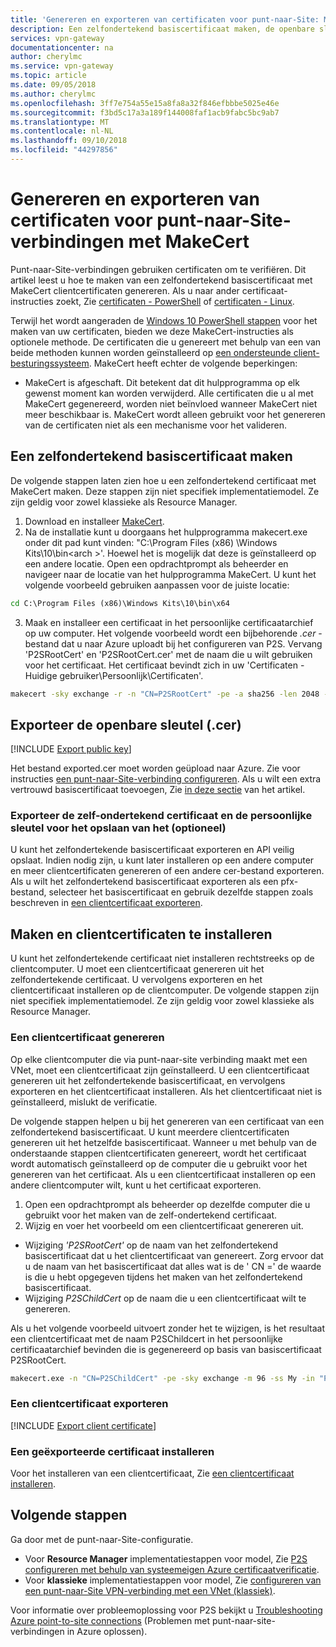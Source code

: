 ```yaml
---
title: 'Genereren en exporteren van certificaten voor punt-naar-Site: MakeCert: Azure | Microsoft Docs'
description: Een zelfondertekend basiscertificaat maken, de openbare sleutel exporteren en clientcertificaten genereren via MakeCert.
services: vpn-gateway
documentationcenter: na
author: cherylmc
ms.service: vpn-gateway
ms.topic: article
ms.date: 09/05/2018
ms.author: cherylmc
ms.openlocfilehash: 3ff7e754a55e15a8fa8a32f846efbbbe5025e46e
ms.sourcegitcommit: f3bd5c17a3a189f144008faf1acb9fabc5bc9ab7
ms.translationtype: MT
ms.contentlocale: nl-NL
ms.lasthandoff: 09/10/2018
ms.locfileid: "44297856"
---
```

# <a name="generate-and-export-certificates-for-point-to-site-connections-using-makecert"></a>Genereren en exporteren van certificaten voor punt-naar-Site-verbindingen met MakeCert

Punt-naar-Site-verbindingen gebruiken certificaten om te verifiëren. Dit artikel leest u hoe te maken van een zelfondertekend basiscertificaat met MakeCert clientcertificaten genereren. Als u naar ander certificaat-instructies zoekt, Zie [certificaten - PowerShell](vpn-gateway-certificates-point-to-site.md) of [certificaten - Linux](vpn-gateway-certificates-point-to-site-linux.md).

Terwijl het wordt aangeraden de [Windows 10 PowerShell stappen](vpn-gateway-certificates-point-to-site.md) voor het maken van uw certificaten, bieden we deze MakeCert-instructies als optionele methode. De certificaten die u genereert met behulp van een van beide methoden kunnen worden geïnstalleerd op [een ondersteunde client-besturingssysteem](vpn-gateway-howto-point-to-site-resource-manager-portal.md#faq). MakeCert heeft echter de volgende beperkingen:

* MakeCert is afgeschaft. Dit betekent dat dit hulpprogramma op elk gewenst moment kan worden verwijderd. Alle certificaten die u al met MakeCert gegenereerd, worden niet beïnvloed wanneer MakeCert niet meer beschikbaar is. MakeCert wordt alleen gebruikt voor het genereren van de certificaten niet als een mechanisme voor het valideren.

## <a name="rootcert"></a>Een zelfondertekend basiscertificaat maken

De volgende stappen laten zien hoe u een zelfondertekend certificaat met MakeCert maken. Deze stappen zijn niet specifiek implementatiemodel. Ze zijn geldig voor zowel klassieke als Resource Manager.

1. Download en installeer [MakeCert](https://msdn.microsoft.com/library/windows/desktop/aa386968(v=vs.85).aspx).
2. Na de installatie kunt u doorgaans het hulpprogramma makecert.exe onder dit pad kunt vinden: "C:\Program Files (x86) \Windows Kits\10\bin\<arch >'. Hoewel het is mogelijk dat deze is geïnstalleerd op een andere locatie. Open een opdrachtprompt als beheerder en navigeer naar de locatie van het hulpprogramma MakeCert. U kunt het volgende voorbeeld gebruiken aanpassen voor de juiste locatie:

  ```cmd
  cd C:\Program Files (x86)\Windows Kits\10\bin\x64
  ```
3. Maak en installeer een certificaat in het persoonlijke certificaatarchief op uw computer. Het volgende voorbeeld wordt een bijbehorende *.cer* -bestand dat u naar Azure uploadt bij het configureren van P2S. Vervang 'P2SRootCert' en 'P2SRootCert.cer' met de naam die u wilt gebruiken voor het certificaat. Het certificaat bevindt zich in uw 'Certificaten - Huidige gebruiker\Persoonlijk\Certificaten'.

  ```cmd
  makecert -sky exchange -r -n "CN=P2SRootCert" -pe -a sha256 -len 2048 -ss My
  ```

## <a name="cer"></a>Exporteer de openbare sleutel (.cer)

[!INCLUDE [Export public key](../../includes/vpn-gateway-certificates-export-public-key-include.md)]

Het bestand exported.cer moet worden geüpload naar Azure. Zie voor instructies [een punt-naar-Site-verbinding configureren](vpn-gateway-howto-point-to-site-resource-manager-portal.md#uploadfile). Als u wilt een extra vertrouwd basiscertificaat toevoegen, Zie [in deze sectie](vpn-gateway-howto-point-to-site-resource-manager-portal.md#add) van het artikel.

### <a name="export-the-self-signed-certificate-and-private-key-to-store-it-optional"></a>Exporteer de zelf-ondertekend certificaat en de persoonlijke sleutel voor het opslaan van het (optioneel)

U kunt het zelfondertekende basiscertificaat exporteren en API veilig opslaat. Indien nodig zijn, u kunt later installeren op een andere computer en meer clientcertificaten genereren of een andere cer-bestand exporteren. Als u wilt het zelfondertekend basiscertificaat exporteren als een pfx-bestand, selecteer het basiscertificaat en gebruik dezelfde stappen zoals beschreven in [een clientcertificaat exporteren](#clientexport).

## <a name="create-and-install-client-certificates"></a>Maken en clientcertificaten te installeren

U kunt het zelfondertekende certificaat niet installeren rechtstreeks op de clientcomputer. U moet een clientcertificaat genereren uit het zelfondertekende certificaat. U vervolgens exporteren en het clientcertificaat installeren op de clientcomputer. De volgende stappen zijn niet specifiek implementatiemodel. Ze zijn geldig voor zowel klassieke als Resource Manager.

### <a name="clientcert"></a>Een clientcertificaat genereren

Op elke clientcomputer die via punt-naar-site verbinding maakt met een VNet, moet een clientcertificaat zijn geïnstalleerd. U een clientcertificaat genereren uit het zelfondertekende basiscertificaat, en vervolgens exporteren en het clientcertificaat installeren. Als het clientcertificaat niet is geïnstalleerd, mislukt de verificatie. 

De volgende stappen helpen u bij het genereren van een certificaat van een zelfondertekend basiscertificaat. U kunt meerdere clientcertificaten genereren uit het hetzelfde basiscertificaat. Wanneer u met behulp van de onderstaande stappen clientcertificaten genereert, wordt het certificaat wordt automatisch geïnstalleerd op de computer die u gebruikt voor het genereren van het certificaat. Als u een clientcertificaat installeren op een andere clientcomputer wilt, kunt u het certificaat exporteren.
 
1. Open een opdrachtprompt als beheerder op dezelfde computer die u gebruikt voor het maken van de zelf-ondertekend certificaat.
2. Wijzig en voer het voorbeeld om een clientcertificaat genereren uit.
  * Wijziging *'P2SRootCert'* op de naam van het zelfondertekend basiscertificaat dat u het clientcertificaat van genereert. Zorg ervoor dat u de naam van het basiscertificaat dat alles wat is de ' CN =' de waarde is die u hebt opgegeven tijdens het maken van het zelfondertekend basiscertificaat.
  * Wijziging *P2SChildCert* op de naam die u een clientcertificaat wilt te genereren.

  Als u het volgende voorbeeld uitvoert zonder het te wijzigen, is het resultaat een clientcertificaat met de naam P2SChildcert in het persoonlijke certificaatarchief bevinden die is gegenereerd op basis van basiscertificaat P2SRootCert.

  ```cmd
  makecert.exe -n "CN=P2SChildCert" -pe -sky exchange -m 96 -ss My -in "P2SRootCert" -is my -a sha256
  ```

### <a name="clientexport"></a>Een clientcertificaat exporteren

[!INCLUDE [Export client certificate](../../includes/vpn-gateway-certificates-export-client-cert-include.md)]

### <a name="install"></a>Een geëxporteerde certificaat installeren

Voor het installeren van een clientcertificaat, Zie [een clientcertificaat installeren](point-to-site-how-to-vpn-client-install-azure-cert.md).

## <a name="next-steps"></a>Volgende stappen

Ga door met de punt-naar-Site-configuratie. 

* Voor **Resource Manager** implementatiestappen voor model, Zie [P2S configureren met behulp van systeemeigen Azure certificaatverificatie](vpn-gateway-howto-point-to-site-resource-manager-portal.md).
* Voor **klassieke** implementatiestappen voor model, Zie [configureren van een punt-naar-Site VPN-verbinding met een VNet (klassiek)](vpn-gateway-howto-point-to-site-classic-azure-portal.md).

Voor informatie over probleemoplossing voor P2S bekijkt u [Troubleshooting Azure point-to-site connections](vpn-gateway-troubleshoot-vpn-point-to-site-connection-problems.md) (Problemen met punt-naar-site-verbindingen in Azure oplossen).
